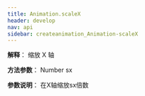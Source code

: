 ```yaml
---
title: Animation.scaleX
header: develop
nav: api
sidebar: createanimation_Animation-scaleX
---
```

 
 
 
**解释**： 缩放 X 轴

**方法参数**： Number sx

**参数说明**： 在X轴缩放sx倍数

